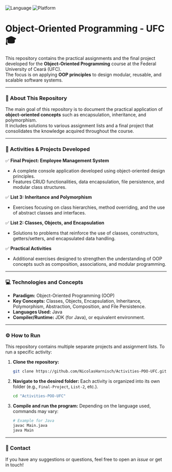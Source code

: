 ![Language](https://img.shields.io/badge/Language-Java-blue.svg)
![Platform](https://img.shields.io/badge/Platform-Windows%20%7C%20Linux%20%7C%20macOS-lightgrey.svg)

# Object-Oriented Programming - UFC 🎓

This repository contains the practical assignments and the final project developed for the **Object-Oriented Programming** course at the Federal University of Ceará (UFC).  
The focus is on applying **OOP principles** to design modular, reusable, and scalable software systems.

---

### 📖 About This Repository

The main goal of this repository is to document the practical application of **object-oriented concepts** such as encapsulation, inheritance, and polymorphism.  
It includes solutions to various assignment lists and a final project that consolidates the knowledge acquired throughout the course.

---

### 🚀 Activities & Projects Developed

✅ **Final Project: Employee Management System**  
* A complete console application developed using object-oriented design principles.  
* Features CRUD functionalities, data encapsulation, file persistence, and modular class structures.

✅ **List 3: Inheritance and Polymorphism**  
* Exercises focusing on class hierarchies, method overriding, and the use of abstract classes and interfaces.

✅ **List 2: Classes, Objects, and Encapsulation**  
* Solutions to problems that reinforce the use of classes, constructors, getters/setters, and encapsulated data handling.

✅ **Practical Activities**  
* Additional exercises designed to strengthen the understanding of OOP concepts such as composition, associations, and modular programming.

---

### 💻 Technologies and Concepts

* **Paradigm:** Object-Oriented Programming (OOP)  
* **Key Concepts:** Classes, Objects, Encapsulation, Inheritance, Polymorphism, Abstraction, Composition, and File Persistence.  
* **Languages Used:** Java
* **Compiler/Runtime:** JDK (for Java), or equivalent environment.

---

### ⚙️ How to Run

This repository contains multiple separate projects and assignment lists. To run a specific activity:

1.  **Clone the repository:**
    ```bash
    git clone https://github.com/NicolasHarnisch/Activities-POO-UFC.git
    ```

2.  **Navigate to the desired folder:**
    Each activity is organized into its own folder (e.g., `Final-Project`, `List-2`, etc.).
    ```bash
    cd "Activities-POO-UFC"
    ```

3.  **Compile and run the program:**
    Depending on the language used, commands may vary:

    ```bash
    # Example for Java
    javac Main.java
    java Main

---

### 📩 Contact

If you have any suggestions or questions, feel free to open an *issue* or get in touch!
